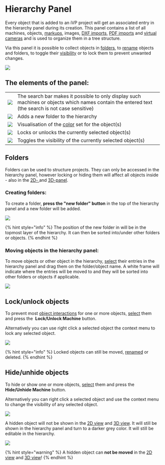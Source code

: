 # Hierarchy Panel

Every object that is added to an iVP project will get an associated entry in the hierarchy panel during its creation. This panel contains a list of all machines, objects, [markups](../advanced-tools/markup-tool.md), images, [DXF imports](../advanced-tools/dxf-tool.md), [PDF imports](../getting-started/importing-pdfs.md) and [virtual cameras](../advanced-tools/virtual-cameras.md) and is used to organize them in a tree structure. 

Via this panel it is possible to collect objects in [folders](#folders), to [rename](../machines/renaming-objects-and-folders.md) objects and folders, to toggle their [visibility](#visibility) or to lock them to prevent unwanted changes.

![](../../../.gitbook/assets/hierarchy.jpg)

## The elements of the panel:

|                                                           |                                                                                                                                                   |
| --------------------------------------------------------- | ------------------------------------------------------------------------------------------------------------------------------------------------- |
| ![](../../../.gitbook/assets/Hierarchy_search.jpg)        | The search bar makes it possible to only display such machines or objects which names contain the entered text (the search is not case sensitive) |
| ![](../../../.gitbook/assets/Hierarchy_folder_button.jpg) | Adds a new folder to the hierarchy                                                                                                                |
| ![](../../../.gitbook/assets/Hierarchy_color.jpg)         | Visualisation of the [color](../machines/highlighting-objects.md) set for the object(s)                                                           |
| ![](../../../.gitbook/assets/Hierarchy_lock.jpg)          | Locks or unlocks the currently selected object(s)                                                                                                 |
| ![](../../../.gitbook/assets/Hierarchy_visibility.jpg)    | Toggles the visibility of the currently selected object(s)                                                                                        |

## Folders

Folders can be used to structure projects. They can only be accessed in the hierarchy panel, however locking or hiding them will affect all objects inside - also in the [2D- ](../user-interface/the-2d-panel.md)and [3D-panel](../user-interface/the-3d-panel.md).

### Creating folders:

To create a folder, **press the "new folder" button** in the top of the hierarchy panel and a new folder will be added.

![](../../../.gitbook/assets/Hierarchy_new_folder.jpg)

{% hint style="info" %}
The position of the new folder in will be in the topmost layer of the hierarchy. It can then be sorted into/under other folders or objects. 
{% endhint %}

### Moving objects in the hierarchy panel:

To move objects or other object in the hierarchy, [select](../machines/selecting-and-moving-objects.md#selecting-objects-via-the-hierarchy-panel) their entries in the hierarchy panel and drag them on the folder/object name. A white frame will indicate where the entries will be moved to and they will be sorted into other folders or objects if applicable.

![](../../../.gitbook/assets/Hierarchy_move.jpg)

## Lock/unlock objects

To prevent most [object interactions](../machines/README.md) for one or more objects, [select](../machines/selecting-and-moving-objects.md#selecting-objects-via-the-machine-list-panel) them and press the <img src="../../../.gitbook/assets/Hierarchy_lock.jpg" alt="" data-size="line"> **Lock/Unlock Machine** button.

Alternatively you can use right click a selected object the context menu to lock any selected object.

![](../../../.gitbook/assets/Hierarchy_context_lock.jpg)

{% hint style="info" %}
Locked objects can still be moved, [renamed](../machines/renaming-objects-and-folders.md#renaming-objects-and-folders-in-the-hierarchy-panel) or deleted. 
{% endhint %}

## Hide/unhide objects

To hide or show one or more objects, [select](../machines/selecting-and-moving-objects.md#selecting-objects-via-the-machine-list-panel) them and press the <img src="../../../.gitbook/assets/Hierarchy_visibility.jpg" alt="" data-size="line"> **Hide/Unhide Machine** button.

Alternatively you can right click a selected object and use the context menu to change the visibility of any selected object.

![](../../../.gitbook/assets/Hierarchy_context_visibility.jpg)

A hidden object will not be shown in the [2D view](the-2d-panel.md) and [3D view](the-3d-panel.md). It will still be shown in the hierarchy panel and turn to a darker grey color. It will still be editable in the hierarchy. 

![](../../../.gitbook/assets/Hierarchy_hidden_object.jpg)

{% hint style="warning" %}
A hidden object can **not be moved** in the [2D view](the-2d-panel.md) and [3D view](the-3d-panel.md)! 
{% endhint %}